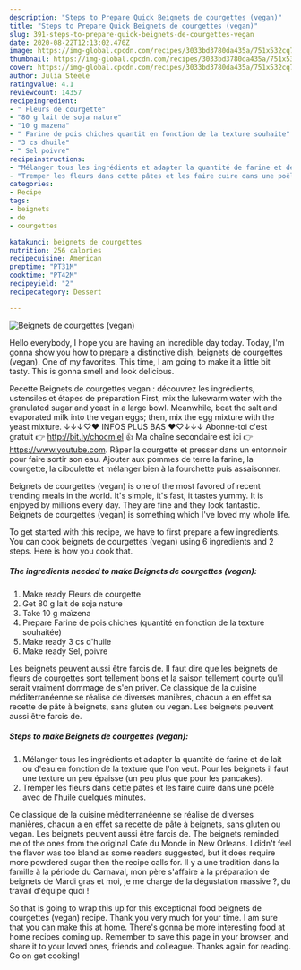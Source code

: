 ```yaml
---
description: "Steps to Prepare Quick Beignets de courgettes (vegan)"
title: "Steps to Prepare Quick Beignets de courgettes (vegan)"
slug: 391-steps-to-prepare-quick-beignets-de-courgettes-vegan
date: 2020-08-22T12:13:02.470Z
image: https://img-global.cpcdn.com/recipes/3033bd3780da435a/751x532cq70/beignets-de-courgettes-vegan-photo-principale-de-la-recette.jpg
thumbnail: https://img-global.cpcdn.com/recipes/3033bd3780da435a/751x532cq70/beignets-de-courgettes-vegan-photo-principale-de-la-recette.jpg
cover: https://img-global.cpcdn.com/recipes/3033bd3780da435a/751x532cq70/beignets-de-courgettes-vegan-photo-principale-de-la-recette.jpg
author: Julia Steele
ratingvalue: 4.1
reviewcount: 14357
recipeingredient:
- " Fleurs de courgette"
- "80 g lait de soja nature"
- "10 g mazena"
- " Farine de pois chiches quantit en fonction de la texture souhaite"
- "3 cs dhuile"
- " Sel poivre"
recipeinstructions:
- "Mélanger tous les ingrédients et adapter la quantité de farine et de lait ou d&#39;eau en fonction de la texture que l&#39;on veut. Pour les beignets il faut une texture un peu épaisse (un peu plus que pour les pancakes)."
- "Tremper les fleurs dans cette pâtes et les faire cuire dans une poêle avec de l&#39;huile quelques minutes."
categories:
- Recipe
tags:
- beignets
- de
- courgettes

katakunci: beignets de courgettes 
nutrition: 256 calories
recipecuisine: American
preptime: "PT31M"
cooktime: "PT42M"
recipeyield: "2"
recipecategory: Dessert

---
```



![Beignets de courgettes (vegan)](https://img-global.cpcdn.com/recipes/3033bd3780da435a/751x532cq70/beignets-de-courgettes-vegan-photo-principale-de-la-recette.jpg)

Hello everybody, I hope you are having an incredible day today. Today, I'm gonna show you how to prepare a distinctive dish, beignets de courgettes (vegan). One of my favorites. This time, I am going to make it a little bit tasty. This is gonna smell and look delicious.

Recette Beignets de courgettes vegan : découvrez les ingrédients, ustensiles et étapes de préparation First, mix the lukewarm water with the granulated sugar and yeast in a large bowl. Meanwhile, beat the salt and evaporated milk into the vegan eggs; then, mix the egg mixture with the yeast mixture. ↓↓↓♡♥ INFOS PLUS BAS ♥♡↓↓↓ Abonne-toi c&#39;est gratuit 👉 http://bit.ly/chocmiel 👍 Ma chaîne secondaire est ici 👉 https://www.youtube.com. Râper la courgette et presser dans un entonnoir pour faire sortir son eau. Ajouter aux pommes de terre la farine, la courgette, la ciboulette et mélanger bien à la fourchette puis assaisonner.

Beignets de courgettes (vegan) is one of the most favored of recent trending meals in the world. It's simple, it's fast, it tastes yummy. It is enjoyed by millions every day. They are fine and they look fantastic. Beignets de courgettes (vegan) is something which I've loved my whole life.


To get started with this recipe, we have to first prepare a few ingredients. You can cook beignets de courgettes (vegan) using 6 ingredients and 2 steps. Here is how you cook that.

<!--inarticleads1-->

##### The ingredients needed to make Beignets de courgettes (vegan):

1. Make ready  Fleurs de courgette
1. Get 80 g lait de soja nature
1. Take 10 g maïzena
1. Prepare  Farine de pois chiches (quantité en fonction de la texture souhaitée)
1. Make ready 3 cs d&#39;huile
1. Make ready  Sel, poivre


Les beignets peuvent aussi être farcis de. Il faut dire que les beignets de fleurs de courgettes sont tellement bons et la saison tellement courte qu&#39;il serait vraiment dommage de s&#39;en priver. Ce classique de la cuisine méditerranéenne se réalise de diverses manières, chacun a en effet sa recette de pâte à beignets, sans gluten ou vegan. Les beignets peuvent aussi être farcis de. 

<!--inarticleads2-->

##### Steps to make Beignets de courgettes (vegan):

1. Mélanger tous les ingrédients et adapter la quantité de farine et de lait ou d&#39;eau en fonction de la texture que l&#39;on veut. Pour les beignets il faut une texture un peu épaisse (un peu plus que pour les pancakes).
1. Tremper les fleurs dans cette pâtes et les faire cuire dans une poêle avec de l&#39;huile quelques minutes.


Ce classique de la cuisine méditerranéenne se réalise de diverses manières, chacun a en effet sa recette de pâte à beignets, sans gluten ou vegan. Les beignets peuvent aussi être farcis de. The beignets reminded me of the ones from the original Cafe du Monde in New Orleans. I didn&#39;t feel the flavor was too bland as some readers suggested, but it does require more powdered sugar then the recipe calls for. Il y a une tradition dans la famille à la période du Carnaval, mon père s&#39;affaire à la préparation de beignets de Mardi gras et moi, je me charge de la dégustation massive ?, du travail d&#39;équipe quoi ! 

So that is going to wrap this up for this exceptional food beignets de courgettes (vegan) recipe. Thank you very much for your time. I am sure that you can make this at home. There's gonna be more interesting food at home recipes coming up. Remember to save this page in your browser, and share it to your loved ones, friends and colleague. Thanks again for reading. Go on get cooking!
